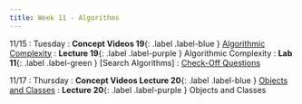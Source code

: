 ```yaml
---
title: Week 11 - Algorithms
---
```


11/15
: Tuesday
: **Concept Videos 19**{: .label .label-blue } [Algorithmic Complexity](#)
: **Lecture 19**{: .label .label-purple } Algorithmic Complexity
: **Lab 11**{: .label .label-green } [Search Algorithms]
  : [Check-Off Questions](https://cs151.org/lab/)

11/17
: Thursday
: **Concept Videos Lecture 20**{: .label .label-blue } [Objects and Classes](#)
: **Lecture 20**{: .label .label-purple } Objects and Classes